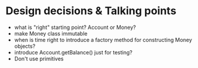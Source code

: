 # Design decisions & Talking points

- what is "right" starting point? Account or Money?
- make Money class immutable
- when is time right to introduce a factory method for constructing Money objects?
- introduce Account.getBalance() just for testing?
- Don't use primitives